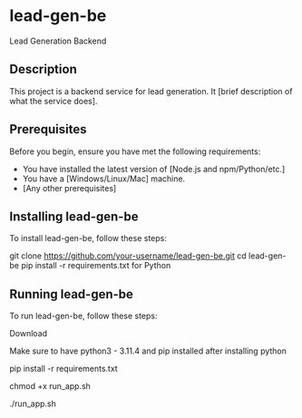 # lead-gen-be

Lead Generation Backend

## Description

This project is a backend service for lead generation. It [brief description of what the service does].

## Prerequisites

Before you begin, ensure you have met the following requirements:
* You have installed the latest version of [Node.js and npm/Python/etc.]
* You have a [Windows/Linux/Mac] machine.
* [Any other prerequisites]

## Installing lead-gen-be

To install lead-gen-be, follow these steps:

git clone https://github.com/your-username/lead-gen-be.git
cd lead-gen-be
pip install -r requirements.txt for Python

## Running lead-gen-be

To run lead-gen-be, follow these steps:

Download

Make sure to have python3 - 3.11.4 and pip installed after installing python

pip install -r requirements.txt

chmod +x run_app.sh

./run_app.sh
